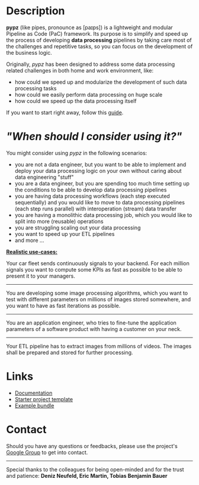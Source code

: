 # Description

**pypz** (like pipes, pronounce as [paɪps]) is a lightweight and modular Pipeline as Code (PaC) framework.
Its purpose is to simplify and speed up the process of developing **data processing** pipelines by taking 
care most of the challenges and repetitive tasks, so you can focus on the development of the business logic.

Originally, *pypz* has been designed to address some data processing related challenges in
both home and work environment, like:
- how could we speed up and modularize the development of such data processing tasks
- how could we easily perform data processing on huge scale
- how could we speed up the data processing itself

If you want to start right away, follow this 
[guide](https://lazlowa.github.io/pypz-python/guides/ht_create_pipeline.html).

# *"When should I consider using it?"*
You might consider using *pypz* in the following scenarios:
- you are not a data engineer, but you want to be able to implement and deploy
your data processing logic on your own without caring about data engineering "stuff"
- you are a data engineer, but you are spending too much time setting up the 
conditions to be able to develop data processing pipelines
- you are having data processing workflows (each step executed sequentially)
and you would like to move to data processing pipelines (each step runs parallel)
with interoperation (stream) data transfer
- you are having a monolithic data processing job, which you would like
to split into more (reusable) operations
- you are struggling scaling out your data processing
- you want to speed up your ETL pipelines
- and more ...

<ins>**Realistic use-cases:**</ins>

Your car fleet sends continuously signals to your backend. For each million
signals you want to compute some KPIs as fast as possible to be able to 
present it to your managers.

---

You are developing some image processing algorithms, which you want to test 
with different parameters on millions of images stored somewhere, and you
want to have as fast iterations as possible.

---

You are an application engineer, who tries to fine-tune the application
parameters of a software product with having a customer on your neck.

---

Your ETL pipeline has to extract images from millions of videos. The images
shall be prepared and stored for further processing.

# Links

- [Documentation](https://lazlowa.github.io/pypz-python/index.html)
- [Starter project template](https://github.com/lazlowa/pypz-starter-template)
- [Example bundle](https://github.com/lazlowa/pypz-examples)

# Contact

Should you have any questions or feedbacks, please use the project's
[Google Group](https://groups.google.com/g/pypz/) to get into contact.

---

Special thanks to the colleagues for being open-minded and for the trust and patience: 
**Deniz Neufeld, Eric Martin, Tobias Benjamin Bauer**

